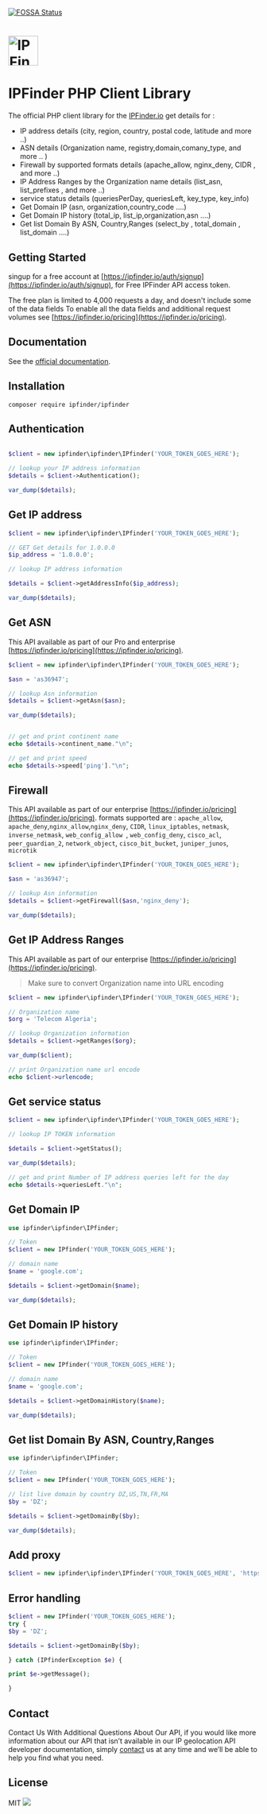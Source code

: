 [![FOSSA Status](https://app.fossa.io/api/projects/git%2Bgithub.com%2Fipfinder-io%2Fphp.svg?type=shield)](https://app.fossa.io/projects/git%2Bgithub.com%2Fipfinder-io%2Fphp?ref=badge_shield)
# <a href='https://ipfinder.io/'><img src='https://camo.githubusercontent.com/46886c3e689a0d4a3f6c0733d1cab5d9f9a3926d/68747470733a2f2f697066696e6465722e696f2f6173736574732f696d616765732f6c6f676f732f6c6f676f2e706e67' height='60' alt='IP Finder'></a>
#  IPFinder PHP Client Library

The official PHP client library for the [IPFinder.io](https://ipfinder.io) get details for :
-  IP address details (city, region, country, postal code, latitude and more ..)
-  ASN details (Organization name, registry,domain,comany_type, and more .. )
-  Firewall by supported formats details (apache_allow,  nginx_deny, CIDR , and more ..)
-  IP Address Ranges by the Organization name  details (list_asn, list_prefixes , and more ..)
-  service status details (queriesPerDay, queriesLeft, key_type, key_info)
- Get Domain IP (asn, organization,country_code ....)
- Get Domain IP history (total_ip, list_ip,organization,asn ....)
- Get list Domain By ASN, Country,Ranges (select_by , total_domain  , list_domain ....)

## Getting Started
singup for a free account at [https://ipfinder.io/auth/signup](https://ipfinder.io/auth/signup), for Free IPFinder API access token.

The free plan is limited to 4,000 requests a day, and doesn't include some of the data fields
To enable all the data fields and additional request volumes see [https://ipfinder.io/pricing](https://ipfinder.io/pricing).

## Documentation

See the [official documentation](https://ipfinder.io/docs).

## Installation

```shell
composer require ipfinder/ipfinder
```

## Authentication

```php

$client = new ipfinder\ipfinder\IPfinder('YOUR_TOKEN_GOES_HERE');

// lookup your IP address information
$details = $client->Authentication();

var_dump($details);

```

## Get IP address

```php
$client = new ipfinder\ipfinder\IPfinder('YOUR_TOKEN_GOES_HERE');

// GET Get details for 1.0.0.0
$ip_address = '1.0.0.0';

// lookup IP address information

$details = $client->getAddressInfo($ip_address);

var_dump($details);

```

## Get ASN
This API available as part of our Pro and enterprise [https://ipfinder.io/pricing](https://ipfinder.io/pricing).

```php
$client = new ipfinder\ipfinder\IPfinder('YOUR_TOKEN_GOES_HERE');

$asn = 'as36947';

// lookup Asn information
$details = $client->getAsn($asn);

var_dump($details);


// get and print continent name
echo $details->continent_name."\n";

// get and print speed
echo $details->speed['ping']."\n";

```

## Firewall
This API available as part of our  enterprise [https://ipfinder.io/pricing](https://ipfinder.io/pricing).
formats supported are :  `apache_allow`, `apache_deny`,`nginx_allow`,`nginx_deny`, `CIDR`, `linux_iptables`, `netmask`, `inverse_netmask`, `web_config_allow `, `web_config_deny`, `cisco_acl`, `peer_guardian_2`, `network_object`, `cisco_bit_bucket`, `juniper_junos`, `microtik`

```php
$client = new ipfinder\ipfinder\IPfinder('YOUR_TOKEN_GOES_HERE');

$asn = 'as36947';

// lookup Asn information
$details = $client->getFirewall($asn,'nginx_deny');

var_dump($details);

```

## Get IP Address Ranges
This API available as part of our  enterprise [https://ipfinder.io/pricing](https://ipfinder.io/pricing).
> Make sure to convert Organization name  into URL encoding
```php
$client = new ipfinder\ipfinder\IPfinder('YOUR_TOKEN_GOES_HERE');

// Organization name
$org = 'Telecom Algeria';

// lookup Organization information
$details = $client->getRanges($org);

var_dump($client);

// print Organization name url encode
echo $client->urlencode;


```

## Get service status

```php
$client = new ipfinder\ipfinder\IPfinder('YOUR_TOKEN_GOES_HERE');

// lookup IP TOKEN information

$details = $client->getStatus();

var_dump($details);

// get and print Number of IP address queries left for the day
echo $details->queriesLeft."\n";

```

## Get Domain IP


```php
use ipfinder\ipfinder\IPfinder;

// Token
$client = new IPfinder('YOUR_TOKEN_GOES_HERE');

// domain name
$name = 'google.com';

$details = $client->getDomain($name);

var_dump($details);

```

## Get Domain IP history



```php
use ipfinder\ipfinder\IPfinder;

// Token
$client = new IPfinder('YOUR_TOKEN_GOES_HERE');

// domain name
$name = 'google.com';

$details = $client->getDomainHistory($name);

var_dump($details);

```

## Get list Domain By ASN, Country,Ranges


```php
use ipfinder\ipfinder\IPfinder;

// Token
$client = new IPfinder('YOUR_TOKEN_GOES_HERE');

// list live domain by country DZ,US,TN,FR,MA
$by = 'DZ';

$details = $client->getDomainBy($by);

var_dump($details);

```

## Add proxy
```php
$client = new ipfinder\ipfinder\IPfinder('YOUR_TOKEN_GOES_HERE', 'https://ipfinder.yourdomain.com');

```

## Error handling

```php
$client = new IPfinder('YOUR_TOKEN_GOES_HERE');
try {
$by = 'DZ';

$details = $client->getDomainBy($by);

} catch (IPfinderException $e) {

print $e->getMessage();

}

```

## Contact

Contact Us With Additional Questions About Our API, if you would like more information about our API that isn’t available in our IP geolocation API developer documentation, simply [contact](https://ipfinder.io/contact) us at any time and we’ll be able to help you find what you need.

License
----

MIT
<a href="https://app.fossa.com/projects/git%2Bgithub.com%2Fipfinder-io%2Fphp?ref=badge_large" alt="FOSSA Status"><img src="https://app.fossa.com/api/projects/git%2Bgithub.com%2Fipfinder-io%2Fphp.svg?type=large"/></a>
